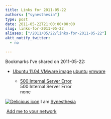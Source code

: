 ```yaml
---
title: Links for 2011-05-22
authors: ["synesthesia"]
type: post
date: 2011-05-22T21:00:00+00:00
slug: links-for-2011-05-22 
aliases: ["/2011/05/22/links-for-2011-05-22"]
aktt_notify_twitter:
  - no

---
```

Bookmarks I&#8217;ve shared on 2011-05-22:

  * [Ubuntu 11.04 VMware image][1] 
    [ubuntu][2] [vmware][3] </li> 
    
      * [500 Internal Server Error][4]  
        500 Internal Server Error  
        none</ul> 
    
    <p class="deliciouslink">
      <a href="https://del.icio.us/synesthesia" title="See all my bookmarks on del.icio.us"><img src="https://www.synesthesia.co.uk/images/deliciousicon.jpg" alt="Delicious icon" /></a>&nbsp;I am <a href="https://del.icio.us/synesthesia" title="See all my bookmarks on del.icio.us">Synesthesia</a>
    </p>
    
    <p class="deliciouslink">
      <a href="https://del.icio.us/network?add=synesthesia" title="Add me to your del.icio.us network"><img src="https://www.synesthesia.co.uk/images/add.gif" alt="" /></a>&nbsp;<a href="https://del.icio.us/network?add=synesthesia" title="Add me to your del.icio.us network">Add me to your network</a>
    </p>

 [1]: https://www.trendsigma.net/vmware/ubuntu1104.html
 [2]: https://www.delicious.com/synesthesia/ubuntu
 [3]: https://www.delicious.com/synesthesia/vmware
 [4]: https://feeds.delicious.com/v2/rss/synesthesia